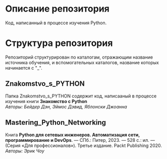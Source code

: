 # Описание репозитория
Код, написанный в процессе изучения Python.
# Структура репозитория
Репозиторий структурирован по каталогам, отражающим название источника обучения, и вспомогательных каталогов, название которых начинается с "_".
## Znakomstvo_s_PYTHON
Папка Znakomstvo_s_PYTHON содержит код, написааный в процессе изучения книги **Знакомство с Python**\
*Авторы: Бейдер Дэн, Эймос Дэвид, Яблонски Джоанна*
## Mastering_Python_Networking
Книга **Python для сетевых инженеров. Автоматизация сети, программирование и DevOps**. — СПб.: Питер, 2023. — 528 с.: ил. — (Серия «Для профессионалов»). Третье издание. Packt Publishing 2020.\
*Авторы: Эрик Чоу*
